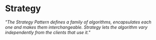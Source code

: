 # Strategy
_"The Strategy Pattern defines a family of algorithms, encapsulates each one and makes them
interchangeable.
Strategy lets the algorithm vary independently from the clients that use it."_

